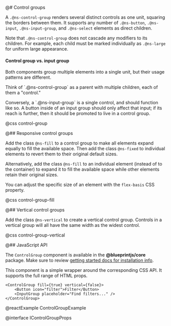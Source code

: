 @# Control groups

A `.@ns-control-group` renders several distinct controls as one unit, squaring the borders between
them. It supports any number of `.@ns-button`, `.@ns-input`, `.@ns-input-group`, and `.@ns-select`
elements as direct children.

Note that `.@ns-control-group` does not cascade any modifiers to its children. For example, each
child must be marked individually as `.@ns-large` for uniform large appearance.

<div class="@ns-callout @ns-intent-success @ns-icon-comparison">
    <h4 class="@ns-callout-title">Control group vs. input group</h4>
    <p>Both components group multiple elements into a single unit, but their usage patterns are
    different.</p>
    <p>Think of `.@ns-control-group` as a parent with multiple children, each of them a
    "control."</p>
    <p>Conversely, a `.@ns-input-group` is a single control, and should function like so. A
    button inside of an input group should only affect that input; if its reach is further, then it
    should be promoted to live in a control group.</p>
</div>

@css control-group

@## Responsive control groups

Add the class `@ns-fill` to a control group to make all elements expand equally to fill the
available space. Then add the class `@ns-fixed` to individual elements to revert them to their
original default sizes.

Alternatively, add the class `@ns-fill` to an individual element (instead of to the container)
to expand it to fill the available space while other elements retain their original sizes.

You can adjust the specific size of an element with the `flex-basis` CSS property.

@css control-group-fill

@## Vertical control groups

Add the class `@ns-vertical` to create a vertical control group. Controls in a vertical group
will all have the same width as the widest control.

@css control-group-vertical

@## JavaScript API

The `ControlGroup` component is available in the **@blueprintjs/core** package. Make sure to review [getting started docs for installation info](#blueprint/getting-started).

This component is a simple wrapper around the corresponding CSS API. It supports the full range of HTML props.

```tsx
<ControlGroup fill={true} vertical={false}>
    <Button icon="filter">Filter</Button>
    <InputGroup placeholder="Find filters..." />
</ControlGroup>
```

@reactExample ControlGroupExample

@interface IControlGroupProps
